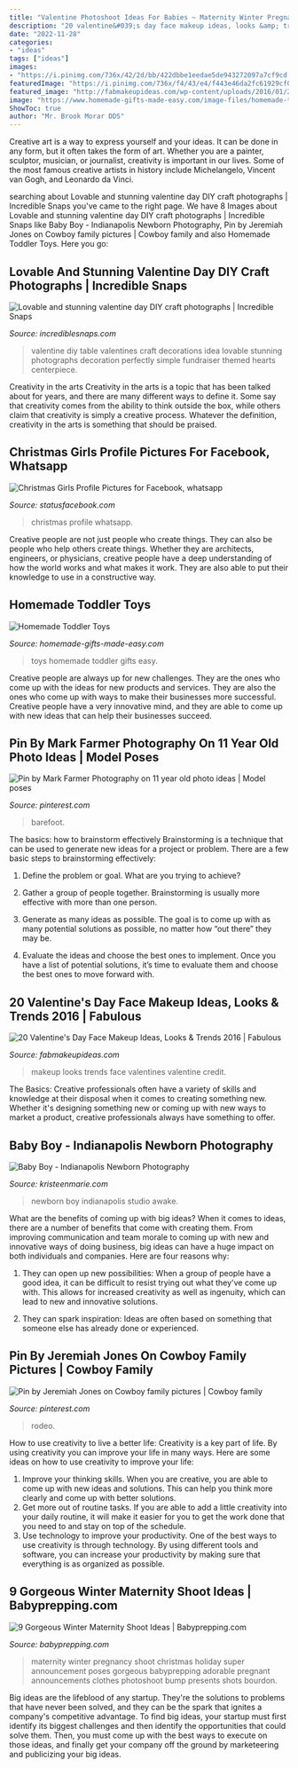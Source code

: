 ```yaml
---
title: "Valentine Photoshoot Ideas For Babies ~ Maternity Winter Pregnancy Shoot Christmas Holiday Super Announcement Poses Gorgeous Babyprepping Adorable Pregnant Announcements Clothes Photoshoot Bump Presents Shots Bourdon"
description: "20 valentine&#039;s day face makeup ideas, looks &amp; trends 2016"
date: "2022-11-28"
categories:
- "ideas"
tags: ["ideas"]
images:
- "https://i.pinimg.com/736x/42/2d/bb/422dbbe1eedae5de943272097a7cf9cd.jpg"
featuredImage: "https://i.pinimg.com/736x/f4/43/e4/f443e46da2fc61929cf09bef5b0db961.jpg"
featured_image: "http://fabmakeupideas.com/wp-content/uploads/2016/01/20-Valentines-Day-Face-Makeup-Ideas-Looks-Trends-2016-2.jpg"
image: "https://www.homemade-gifts-made-easy.com/image-files/homemade-toddler-toys-montage-800x1299.jpg"
ShowToc: true
author: "Mr. Brook Morar DDS"
---
```



Creative art is a way to express yourself and your ideas. It can be done in any form, but it often takes the form of art. Whether you are a painter, sculptor, musician, or journalist, creativity is important in our lives. Some of the most famous creative artists in history include Michelangelo, Vincent van Gogh, and Leonardo da Vinci.

	

		
searching about Lovable and stunning valentine day DIY craft photographs | Incredible Snaps you've came to the right page. We have 8 Images about Lovable and stunning valentine day DIY craft photographs | Incredible Snaps like Baby Boy - Indianapolis Newborn Photography, Pin by Jeremiah Jones on Cowboy family pictures | Cowboy family and also Homemade Toddler Toys. Here you go:
		
    
## Lovable And Stunning Valentine Day DIY Craft Photographs | Incredible Snaps

<img loading=lazy src="http://www.incrediblesnaps.com/wp-content/uploads/2016/01/DIY-table-decoration-idea-for-valentine-themed-fundraiser.-Perfectly-simple..jpg" onerror="this.onerror=null;this.src='https://tse2.mm.bing.net/th?id=OIP.bX2Dg2pdH13_UyC6KIwq4wHaLH&amp;pid=15.1';" alt="Lovable and stunning valentine day DIY craft photographs | Incredible Snaps">

_Source: incrediblesnaps.com_

>valentine diy table valentines craft decorations idea lovable stunning photographs decoration perfectly simple fundraiser themed hearts centerpiece. 

	

Creativity in the arts
Creativity in the arts is a topic that has been talked about for years, and there are many different ways to define it. Some say that creativity comes from the ability to think outside the box, while others claim that creativity is simply a creative process. Whatever the definition, creativity in the arts is something that should be praised.

    
## Christmas Girls Profile Pictures For Facebook, Whatsapp

<img loading=lazy src="https://images.statusfacebook.com/profile_pictures/christmas/christmas_profile_pictures_01.jpg" onerror="this.onerror=null;this.src='https://tse4.mm.bing.net/th?id=OIP.w6tGyAmzmiAEkvmf1jpTXwHaLH&amp;pid=15.1';" alt="Christmas Girls Profile Pictures for Facebook, whatsapp">

_Source: statusfacebook.com_

>christmas profile whatsapp. 

	

Creative people are not just people who create things. They can also be people who help others create things. Whether they are architects, engineers, or physicians, creative people have a deep understanding of how the world works and what makes it work. They are also able to put their knowledge to use in a constructive way.

    
## Homemade Toddler Toys

<img loading=lazy src="https://www.homemade-gifts-made-easy.com/image-files/homemade-toddler-toys-montage-800x1299.jpg" onerror="this.onerror=null;this.src='https://tse1.mm.bing.net/th?id=OIP.scl-Afj7IbPx8fB6StctZwHaMB&amp;pid=15.1';" alt="Homemade Toddler Toys">

_Source: homemade-gifts-made-easy.com_

>toys homemade toddler gifts easy. 

	

Creative people are always up for new challenges. They are the ones who come up with the ideas for new products and services. They are also the ones who come up with ways to make their businesses more successful. Creative people have a very innovative mind, and they are able to come up with new ideas that can help their businesses succeed.

    
## Pin By Mark Farmer Photography On 11 Year Old Photo Ideas | Model Poses

<img loading=lazy src="https://i.pinimg.com/736x/42/2d/bb/422dbbe1eedae5de943272097a7cf9cd.jpg" onerror="this.onerror=null;this.src='https://tse2.mm.bing.net/th?id=OIP.hES6ILp-jft1DmdZ-skJEgHaLh&amp;pid=15.1';" alt="Pin by Mark Farmer Photography on 11 year old photo ideas | Model poses">

_Source: pinterest.com_

>barefoot. 

	

The basics: how to brainstorm effectively
Brainstorming is a technique that can be used to generate new ideas for a project or problem. There are a few basic steps to brainstorming effectively:
1. Define the problem or goal. What are you trying to achieve?

2. Gather a group of people together. Brainstorming is usually more effective with more than one person.

3. Generate as many ideas as possible. The goal is to come up with as many potential solutions as possible, no matter how “out there” they may be.

4. Evaluate the ideas and choose the best ones to implement. Once you have a list of potential solutions, it’s time to evaluate them and choose the best ones to move forward with.

    
## 20 Valentine&#039;s Day Face Makeup Ideas, Looks &amp; Trends 2016 | Fabulous

<img loading=lazy src="http://fabmakeupideas.com/wp-content/uploads/2016/01/20-Valentines-Day-Face-Makeup-Ideas-Looks-Trends-2016-2.jpg" onerror="this.onerror=null;this.src='https://tse4.mm.bing.net/th?id=OIP.2rNtr0k7kl5SuqHwlXaG2QHaJ3&amp;pid=15.1';" alt="20 Valentine&#039;s Day Face Makeup Ideas, Looks &amp; Trends 2016 | Fabulous">

_Source: fabmakeupideas.com_

>makeup looks trends face valentines valentine credit. 

	

The Basics:
Creative professionals often have a variety of skills and knowledge at their disposal when it comes to creating something new. Whether it's designing something new or coming up with new ways to market a product, creative professionals always have something to offer.

    
## Baby Boy - Indianapolis Newborn Photography

<img loading=lazy src="http://kristeenmarie.com/photography/blog/wp-content/uploads/2015/12/2015-12-14_0007.jpg" onerror="this.onerror=null;this.src='https://tse3.mm.bing.net/th?id=OIP.bUUUB1mu0bb5aCyHwoN51gHaOz&amp;pid=15.1';" alt="Baby Boy - Indianapolis Newborn Photography">

_Source: kristeenmarie.com_

>newborn boy indianapolis studio awake. 

	

What are the benefits of coming up with big ideas?
When it comes to ideas, there are a number of benefits that come with creating them. From improving communication and team morale to coming up with new and innovative ways of doing business, big ideas can have a huge impact on both individuals and companies. Here are four reasons why: 
1. They can open up new possibilities: When a group of people have a good idea, it can be difficult to resist trying out what they've come up with. This allows for increased creativity as well as ingenuity, which can lead to new and innovative solutions. 

2. They can spark inspiration: Ideas are often based on something that someone else has already done or experienced.

    
## Pin By Jeremiah Jones On Cowboy Family Pictures | Cowboy Family

<img loading=lazy src="https://i.pinimg.com/736x/f4/43/e4/f443e46da2fc61929cf09bef5b0db961.jpg" onerror="this.onerror=null;this.src='https://tse3.mm.bing.net/th?id=OIP.iZb_gYkzSNWwLvI5PZTQIgHaJB&amp;pid=15.1';" alt="Pin by Jeremiah Jones on Cowboy family pictures | Cowboy family">

_Source: pinterest.com_

>rodeo. 

	

How to use creativity to live a better life:
Creativity is a key part of life. By using creativity you can improve your life in many ways. Here are some ideas on how to use creativity to improve your life: 
1. Improve your thinking skills. When you are creative, you are able to come up with new ideas and solutions. This can help you think more clearly and come up with better solutions. 
2. Get more out of routine tasks. If you are able to add a little creativity into your daily routine, it will make it easier for you to get the work done that you need to and stay on top of the schedule. 
3. Use technology to improve your productivity. One of the best ways to use creativity is through technology. By using different tools and software, you can increase your productivity by making sure that everything is as organized as possible. 

    
## 9 Gorgeous Winter Maternity Shoot Ideas | Babyprepping.com

<img loading=lazy src="https://www.babyprepping.com/wp-content/uploads/2015/11/ffea6d6706400a36b47295e53dbe24e9.jpg" onerror="this.onerror=null;this.src='https://tse4.mm.bing.net/th?id=OIP.3h16sDNakq3Y7gOh_0XWZwHaLH&amp;pid=15.1';" alt="9 Gorgeous Winter Maternity Shoot Ideas | Babyprepping.com">

_Source: babyprepping.com_

>maternity winter pregnancy shoot christmas holiday super announcement poses gorgeous babyprepping adorable pregnant announcements clothes photoshoot bump presents shots bourdon. 

	

Big ideas are the lifeblood of any startup. They're the solutions to problems that have never been solved, and they can be the spark that ignites a company's competitive advantage. To find big ideas, your startup must first identify its biggest challenges and then identify the opportunities that could solve them. Then, you must come up with the best ways to execute on those ideas, and finally get your company off the ground by marketeering and publicizing your big ideas.


